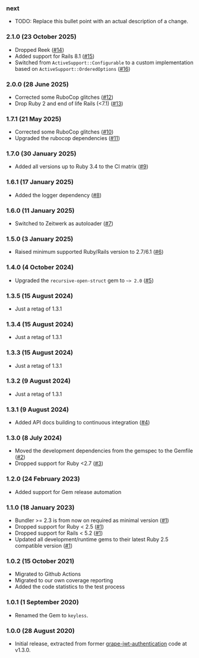 ### next

* TODO: Replace this bullet point with an actual description of a change.

### 2.1.0 (23 October 2025)

* Dropped Reek ([#14](https://github.com/hausgold/keyless/pull/14))
* Added support for Rails 8.1 ([#15](https://github.com/hausgold/keyless/pull/15))
* Switched from `ActiveSupport::Configurable` to a custom implementation based
  on `ActiveSupport::OrderedOptions` ([#16](https://github.com/hausgold/keyless/pull/16))

### 2.0.0 (28 June 2025)

* Corrected some RuboCop glitches ([#12](https://github.com/hausgold/keyless/pull/12))
* Drop Ruby 2 and end of life Rails (<7.1) ([#13](https://github.com/hausgold/keyless/pull/13))

### 1.7.1 (21 May 2025)

* Corrected some RuboCop glitches ([#10](https://github.com/hausgold/keyless/pull/10))
* Upgraded the rubocop dependencies ([#11](https://github.com/hausgold/keyless/pull/11))

### 1.7.0 (30 January 2025)

* Added all versions up to Ruby 3.4 to the CI matrix ([#9](https://github.com/hausgold/keyless/pull/9))

### 1.6.1 (17 January 2025)

* Added the logger dependency ([#8](https://github.com/hausgold/keyless/pull/8))

### 1.6.0 (11 January 2025)

* Switched to Zeitwerk as autoloader ([#7](https://github.com/hausgold/keyless/pull/7))

### 1.5.0 (3 January 2025)

* Raised minimum supported Ruby/Rails version to 2.7/6.1 ([#6](https://github.com/hausgold/keyless/pull/6))

### 1.4.0 (4 October 2024)

* Upgraded the `recursive-open-struct` gem to `~> 2.0` ([#5](https://github.com/hausgold/keyless/pull/5))

### 1.3.5 (15 August 2024)

* Just a retag of 1.3.1

### 1.3.4 (15 August 2024)

* Just a retag of 1.3.1

### 1.3.3 (15 August 2024)

* Just a retag of 1.3.1

### 1.3.2 (9 August 2024)

* Just a retag of 1.3.1

### 1.3.1 (9 August 2024)

* Added API docs building to continuous integration ([#4](https://github.com/hausgold/keyless/pull/4))

### 1.3.0 (8 July 2024)

* Moved the development dependencies from the gemspec to the Gemfile ([#2](https://github.com/hausgold/keyless/pull/2))
* Dropped support for Ruby <2.7 ([#3](https://github.com/hausgold/keyless/pull/3))

### 1.2.0 (24 February 2023)

* Added support for Gem release automation

### 1.1.0 (18 January 2023)

* Bundler >= 2.3 is from now on required as minimal version ([#1](https://github.com/hausgold/keyless/pull/1))
* Dropped support for Ruby < 2.5 ([#1](https://github.com/hausgold/keyless/pull/1))
* Dropped support for Rails < 5.2 ([#1](https://github.com/hausgold/keyless/pull/1))
* Updated all development/runtime gems to their latest
  Ruby 2.5 compatible version ([#1](https://github.com/hausgold/keyless/pull/1))

### 1.0.2 (15 October 2021)

* Migrated to Github Actions
* Migrated to our own coverage reporting
* Added the code statistics to the test process

### 1.0.1 (1 September 2020)

* Renamed the Gem to `keyless`.

### 1.0.0 (28 August 2020)

* Initial release, extracted from former
  [grape-jwt-authentication](https://github.com/hausgold/grape-jwt-authentication)
  code at v1.3.0.
